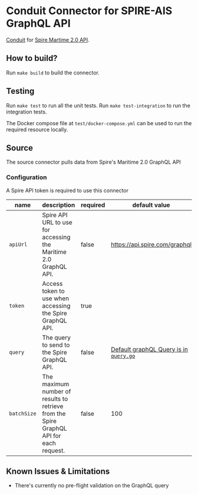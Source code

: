 # Conduit Connector for SPIRE-AIS GraphQL API
[Conduit](https://conduit.io) for [Spire Martime 2.0 API](https://documentation.spire.com/maritime-2-0/).

## How to build?
Run `make build` to build the connector.

## Testing
Run `make test` to run all the unit tests. Run `make test-integration` to run the integration tests.

The Docker compose file at `test/docker-compose.yml` can be used to run the required resource locally.

## Source
The source connector pulls data from Spire's Maritime 2.0 GraphQL API

### Configuration
A Spire API token is required to use this connector 

| name                  | description                           | required | default value |
|-----------------------|---------------------------------------|----------|---------------|
| `apiUrl` | Spire API URL to use for accessing the Maritime 2.0 GraphQL API. | false     | https://api.spire.com/graphql          |
| `token` | Access token to use when accessing the Spire GraphQL API. | true     |           |
| `query` | The query to send to the Spire GraphQL API. | false     |     [Default graphQL Query is in `query.go`](query.go)      |
| `batchSize` | The maximum number of results to retrieve from the Spire GraphQL API for each request. | false     |     100      |

## Known Issues & Limitations
* There's currently no pre-flight validation on the GraphQL query
